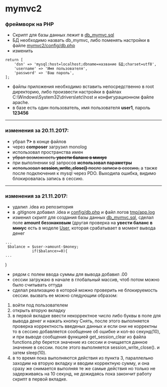 # mymvc2
### фреймворк на PHP

* Скрипт для базы данных лежит в [db_mymvc.sql](https://github.com/yelzhx/mymvc2/blob/master/db_mymvc.sql)
* БД необходимо назвать db_mymvc, либо поменять настройки в файле [mymvc2/config/db.php](https://github.com/yelzhx/mymvc2/blob/master/config/db.php)
* изменить 
```php<?php
return [
    'dsn' => 'mysql:host=localhost;dbname=название БД;charset=utf8',
    'username' => 'Имя пользователя',
    'password' => 'Ваш пароль',
];
```
* файлы приложения необходимо вставить непосредственно в root директорию, либо произвести настройки в файлах C:\Windows\System32\drivers\etc\host и конфигурационном файле apache.
* в базе есть один пользователь, имя пользователя **user1**, пароль **123456**
---
### изменения за 20.11.2017:
* убрал **?>** в конце файлов
* через **composer** загрузил monolog
* использовал пространства имен
* ~~убрал возможность **увести баланс в минус**~~
* при выполнении sql запросов **использовал параметры**
* ~~использовал **session_write_close()** после записи в сессию,~~ а также после подключения к mysql через PDO. Выходила ошибка, видимо блокировалась запись в сессию.
---
### изменения за 21.11.2017:
* удалил .idea из репозитория 
* в .gitignore добавил .idea и [config/db.php](https://github.com/yelzhx/mymvc2/blob/master/config/db.php)  и файл логов [tmp/app.log](https://github.com/yelzhx/mymvc2/blob/master/tmp/app.log)
* изменил скрипт для создания базы данных [db_mymvc.sql](https://github.com/yelzhx/mymvc2/blob/master/db_mymvc.sql), сделал поле **amount беззнаковым** (другая проверка на **увести баланс в минус** есть в моделе [User](https://github.com/yelzhx/mymvc2/blob/master/app/models/User.php), которая срабатывает в момент вывода денег
```php<?php
...
 $balance = $user->amount-$money;
            if($balance>=0){
...
```
)
* рядом с полем ввода суммы для вывода добавил .00 
* сессии загружаю в начале в глобальный массив, чтоб потом можно было считывать оттуда
* сделал реализацию в которой можно проверить не блокируемость сессии. вызвать ее можно следующим образом: 
1) войти под пользователем
2) открыть вторую вкладку
3) в первой вкладке ввести некорректное число либо буквы в поле для вывода денег и нажать кнопку Снять, после этого выполняется проверка корректность введеных данных и если они не корректны то в сессию добавляется сообщение об ошибке и кол-во секунд(10), и при выводе сообщения функцией get_session_clear из файла functions.php берется значение из сессии и очищается данное значение в сессии. после этого выполняется session_write_close(). и затем sleep(10).
4) в то время пока выполняются действия из пункта 3, параллельно заходим на вторую вкладку и вводим корректную сумму, и она сразу же снимается выполняя те же самые действия но только не задерживаясь на 10 секунд, не дожидаясь пока закончит работу скрипт в первой вкладке.
